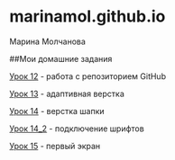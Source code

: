 
# marinamol.github.io                
Марина Молчанова

##Мои домашние задания


[Урок 12](https://marinamol.github.io/lesson_12/ "Урок 12") - работа с репозиторием GitHub


[Урок 13](https://marinamol.github.io/lesson_13/ "Урок 13") - адаптивная верстка

[Урок 14](https://marinamol.github.io/lesson_14/ "Урок 14") - верстка шапки

[Урок 14_2](https://marinamol.github.io/lesson_14_2/ "Урок 14_2") - подключение шрифтов

[Урок 15](https://marinamol.github.io/lesson_15/ "Урок 15") - первый экран





